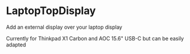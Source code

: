 # LaptopTopDisplay
Add an external display over your laptop display

Currently for Thinkpad X1 Carbon and AOC 15.6" USB-C but can be easily adapted
